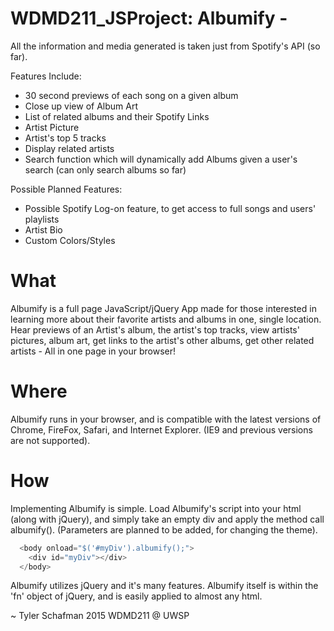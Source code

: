 # WDMD211_JSProject: Albumify -

All the information and media generated is taken just from Spotify's API (so far).

Features Include:
  - 30 second previews of each song on a given album
  - Close up view of Album Art
  - List of related albums and their Spotify Links
  - Artist Picture
  - Artist's top 5 tracks
  - Display related artists
  - Search function which will dynamically add Albums given a user's search (can only search albums so far)

Possible Planned Features:
  - Possible Spotify Log-on feature, to get access to full songs and users' playlists
  - Artist Bio
  - Custom Colors/Styles

# What

Albumify is a full page JavaScript/jQuery App made for those interested in learning more about their favorite artists and albums in one, single location. Hear previews of an Artist's album, the artist's top tracks, view artists' pictures, album art, get links to the artist's other albums, get other related artists - All in one page in your browser!

# Where

Albumify runs in your browser, and is compatible with the latest versions of Chrome, FireFox, Safari, and Internet Explorer. (IE9 and previous versions are not supported).

# How

Implementing Albumify is simple. Load Albumify's script into your html (along with jQuery), and simply take an empty div and apply the method call albumify(). (Parameters are planned to be added, for changing the theme).

```js
  <body onload="$('#myDiv').albumify();">
    <div id="myDiv"></div>
  </body>
```

Albumify utilizes jQuery and it's many features. Albumify itself is within the 'fn' object of jQuery, and is easily applied to almost any html.

~ Tyler Schafman 2015
  WDMD211 @ UWSP
